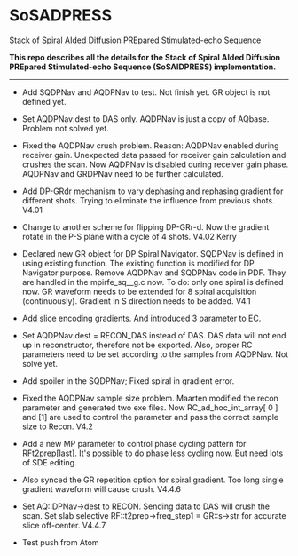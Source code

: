 # SoSADPRESS
Stack of Spiral AIded Diffusion PREpared Stimulated-echo Sequence

**This repo describes all the details for the Stack of Spiral AIded Diffusion PREpared Stimulated-echo Sequence (SoSAIDPRESS) implementation.**

---

* Add SQDPNav and AQDPNav to test. Not finish yet. GR object is not defined yet.

* Set AQDPNav:dest to DAS only. AQDPNav is just a copy of AQbase. Problem not solved yet.

* Fixed the AQDPNav crush problem. Reason: AQDPNav enabled during receiver gain. Unexpected data passed for receiver gain calculation and crushes the scan. Now AQDPNav is disabled during receiver gain phase.
AQDPNav and GRDPNav need to be further calculated.

* Add DP-GRdr mechanism to vary dephasing and rephasing gradient for different shots. Trying to eliminate the influence from previous shots. V4.01

* Change to another scheme for flipping DP-GRr-d. Now the gradient rotate in the P-S plane with a cycle of 4 shots.  V4.02 Kerry

* Declared new GR object for DP Spiral Navigator.
SQDPNav is defined in using existing function.
The existing function is modified for DP Navigator purpose.
Remove AQDPNav and SQDPNav code in PDF. They are handled in the mpirfe_sq__g.c now.
To do: only one spiral is defined now. GR waveform needs to be extended for 8 spiral acquisition (continuously).
Gradient in S direction needs to be added. V4.1

* Add slice encoding gradients. And introduced 3 parameter to EC.  

* Set AQDPNav:dest = RECON_DAS instead of DAS. DAS data will not end up in reconstructor, therefore not be exported.
Also, proper RC parameters need to be set according to the samples from AQDPNav. Not solve yet.

* Add spoiler in the SQDPNav; Fixed spiral in gradient error.

* Fixed the AQDPNav sample size problem. Maarten modified the recon parameter and generated two exe files. Now  RC_ad_hoc_int_array[ 0 ] and [1] are used to control the parameter and pass the correct sample size to Recon. V4.2

* Add a new MP parameter to control phase cycling pattern for RFt2prep[last]. It's possible to do phase less cycling now. But need lots of SDE editing.

* Also synced the GR repetition option for spiral gradient. Too long single gradient waveform will cause crush. V4.4.6

* Set AQ::DPNav->dest to RECON. Sending data to DAS will crush the scan.
Set slab selective RF::t2prep->freq_step1 = GR::s->str for accurate slice off-center. V4.4.7

* Test push from Atom
